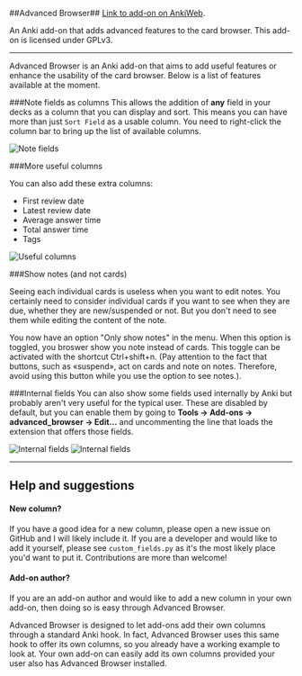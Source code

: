 ##Advanced Browser##
[Link to add-on on AnkiWeb](https://ankiweb.net/shared/info/874215009).

An Anki add-on that adds advanced features to the card browser. This add-on is licensed under GPLv3.


---

Advanced Browser is an Anki add-on that aims to add useful features or enhance the usability of the card browser. Below is a list of features available at the moment.

###Note fields as columns
This allows the addition of **any** field in your decks as a column that you can display and sort. This means you can have more than just ```Sort Field``` as a usable column. You need to right-click the column bar to bring up the list of available columns.

![Note fields](https://raw.github.com/hssm/advanced-browser/master/docs/screenshot_info.png)


###More useful columns

You can also add these extra columns:
- First review date
- Latest review date
- Average answer time
- Total answer time
- Tags

![Useful columns](https://raw.github.com/hssm/advanced-browser/master/docs/context.png)

###Show notes (and not cards)

Seeing each individual cards is useless when you want to edit notes. You certainly need to consider individual cards if you want to see when they are due, whether they are new/suspended or not. But you don't need to see them while editing the content of the note.

You now have an option "Only show notes" in the menu. When this option is toggled, you broswer show you note instead of cards. This toggle can be activated with the shortcut Ctrl+shift+n.  (Pay attention to the fact that buttons, such as «suspend», act on cards and note on notes. Therefore, avoid using this button while you use the option to see notes.).


###Internal fields
You can also show some fields used internally by Anki but probably aren't very useful for the typical user. These are disabled by default, but you can enable them by going to **Tools -> Add-ons -> advanced_browser -> Edit...** and uncommenting the line that loads the extension that offers those fields.

![Internal fields](https://raw.github.com/hssm/advanced-browser/master/docs/edit.png)
![Internal fields](https://raw.github.com/hssm/advanced-browser/master/docs/context_internal.png)

---
## Help and suggestions

#### New column?
If you have a good idea for a new column, please open a new issue on GitHub and I will likely include it. If you are a developer and would like to add it yourself, please see ```custom_fields.py``` as it's the most likely place you'd want to put it. Contributions are more than welcome!

#### Add-on author?
If you are an add-on author and would like to add a new column in your own add-on, then doing so is easy through Advanced Browser.

Advanced Browser is designed to let add-ons add their own columns through a standard Anki hook. In fact, Advanced Browser uses this same hook to offer its own columns, so you already have a working example to look at. Your own add-on can easily add its own columns provided your user also has Advanced Browser installed.
